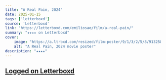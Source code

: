 ```yaml
---
title: "A Real Pain, 2024"
date: 2025-01-15
tags: ['letterboxd']
source: 'Letterboxd'
link: "https://letterboxd.com/emiliosao/film/a-real-pain/"
summary: "★★★★ on Letterboxd"
cover:
    image: "https://a.ltrbxd.com/resized/film-poster/9/1/3/2/5/8/913258-a-real-pain-0-600-0-900-crop.jpg?v=893a943872"
    alt: "A Real Pain, 2024 movie poster"
description: "★★★★"
---
```

## [Logged on Letterboxd](https://letterboxd.com/emiliosao/film/a-real-pain/)

